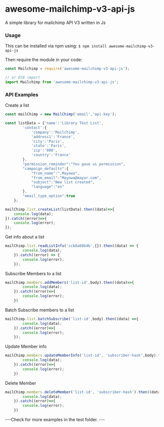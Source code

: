 # awesome-mailchimp-v3-api-js
A simple library for mailchimp API V3 written in Js

### Usage
This can be installed via npm using:
`$ npm install awesome-mailchimp-v3-api-js`

Then require the module in your code:
```js
const Mailchimp = require('awesome-mailchimp-v3-api-js');

// or ES6 import
import Mailchimp from 'awesome-mailchimp-v3-api-js';
```
### API Examples
Create a list
```js
const mailChimp = new MailChimp('email','api-key');

const listData = {'name':'Library Test List',
        'contact':{
            'company':'Mailchimp',
            'address1':'France',
            'city':'Paris',
            'state':'Paris',
            'zip':'000',
            'country':'France'
        },
        "permission_reminder":"You gave us permission",
        "campaign_defaults":{
            "from_name":",Mayowa",
            "from_email":"Mayowa@mayor.com",
            "subject":"New list created",
            "language":"en"
        },
        "email_type_option":true
    };

mailChimp.list.createList(listData).then((data)=>{
    console.log(data);
}).catch((error)=>{
    console.log(error);
});
```
Get info about a list
```js
mailChimp.list.readListInfo('ccb8a60b4b',{}).then((data) => {
        console.log(data);
    }).catch((error) => {
        console.log(error);
    });
```
Subscribe Members to a list
```js
mailChimp.members.addMembers('list-id',body).then((data)=>{
        console.log(data);
    }).catch((error)=>{
        console.log(error);
    })
```
Batch Subscribe members to a list
```js
mailChimp.list.batchSubscribe('list-id',body).then((data) =>{
        console.log(data);
    }).catch((error)=>{
        console.log(error);
    });
```
Update Member info
```js
mailChimp.members.updateMemberInfo('list-id', 'subscriber-hash',body).then((data)=>{
        console.log(data);
    }).catch((error)=>{
        console.log(error);
    })
```
Delete Member
```js
mailChimp.members.deleteMember('list-id', 'subscriber-hash').then((data)=>{
        console.log(data);
    }).catch((error)=>{
        console.log(error);
    })
```

---Check for more examples in the test folder. ---